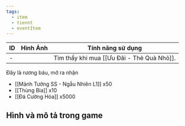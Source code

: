 ```yaml
---
tags:
  - item
  - tiennt
  - eventItem
---
```


| ID  | Hình Ảnh | Tính năng sử dụng                          |
| --- | -------- | ------------------------------------------ |
| -   |          | Tìm thấy khi mua [[Ưu Đãi - Thẻ Quà Nhỏ]]. |

Đây là rương báu, mở ra nhận
- [[Mảnh Tướng SS - Ngẫu Nhiên L1]] x50
- [[Thùng Bia]] x10
- [[Đá Cường Hóa]] x5000

**Hình và mô tả trong game**
-